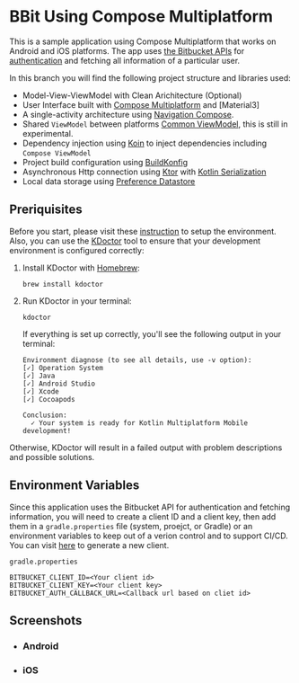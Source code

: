 # BBit Using Compose Multiplatform
This is a sample application using Compose Multiplatform that works on Android and iOS platforms. The app uses [the Bitbucket APIs](https://developer.atlassian.com/cloud/bitbucket/rest/intro/#authentication) for [authentication](https://developer.atlassian.com/cloud/bitbucket/oauth-2/) and fetching all information of a particular user.

In this branch you will find the following project structure and libraries used:
- Model-View-ViewModel with Clean Arichitecture (Optional)
- User Interface built with [Compose Multiplatform](https://www.jetbrains.com/compose-multiplatform/) and [Material3]
- A single-activity architecture using [Navigation Compose](https://www.jetbrains.com/help/kotlin-multiplatform-dev/compose-navigation-routing.html).
- Shared `ViewModel` between platforms [Common ViewModel](https://www.jetbrains.com/help/kotlin-multiplatform-dev/compose-viewmodel.html), this is still in experimental.
- Dependency injection using [Koin](https://insert-koin.io/docs/reference/koin-compose/compose/) to inject dependencies including `Compose ViewModel`
- Project build configuration using [BuildKonfig](https://github.com/yshrsmz/BuildKonfig?tab=readme-ov-file#buildkonfig)
- Asynchronous Http connection using [Ktor](https://ktor.io/docs/client-create-new-application.html) with [Kotlin Serialization](https://ktor.io/docs/client-create-new-application.html)
- Local data storage using [Preference Datastore](https://developer.android.com/kotlin/multiplatform/datastore)

## Preriquisites
Before you start, please visit these [instruction](https://github.com/JetBrains/compose-multiplatform/tree/master/examples/codeviewer) to setup the environment.
Also, you can use the [KDoctor](https://github.com/Kotlin/kdoctor) tool to ensure that your development environment
is configured correctly:

1. Install KDoctor with [Homebrew](https://brew.sh/):

    ```text
    brew install kdoctor
    ```

2. Run KDoctor in your terminal:

    ```text
    kdoctor
    ```

   If everything is set up correctly, you'll see the following output in your terminal:

   ```text
   Environment diagnose (to see all details, use -v option):
   [✓] Operation System
   [✓] Java
   [✓] Android Studio
   [✓] Xcode
   [✓] Cocoapods
   
   Conclusion:
     ✓ Your system is ready for Kotlin Multiplatform Mobile development!
   ```

Otherwise, KDoctor will result in a failed output with problem descriptions and possible solutions.

## Environment Variables
Since this application uses the Bitbucket API for authentication and fetching information, you will need to create a client ID and a client key, then add them in a `gradle.properties` file (system, proejct, or Gradle) or an environment variables to keep out of a verion control and to support CI/CD. You can visit [here](https://support.atlassian.com/bitbucket-cloud/docs/use-oauth-on-bitbucket-cloud/) to generate a new client.

`gradle.properties`
```text
BITBUCKET_CLIENT_ID=<Your client id>
BITBUCKET_CLIENT_KEY=<Your client key>
BITBUCKET_AUTH_CALLBACK_URL=<Callback url based on cliet id>
```

## Screenshots
- ### Android
- ### iOS
